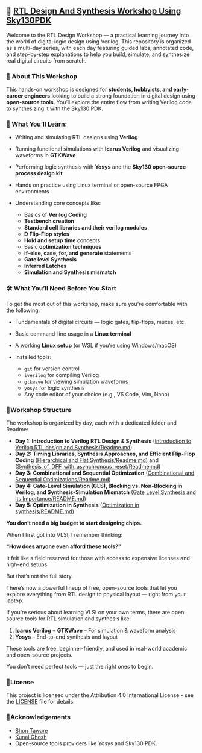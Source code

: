 ## 🚀 [RTL Design And Synthesis Workshop Using Sky130PDK](https://www.vlsisystemdesign.com/rtl-design-using-verilog-with-sky130-technology/)
Welcome to the RTL Design Workshop — a practical learning journey into the world of digital logic design using Verilog. This repository is organized as a multi-day series, with each day featuring guided labs, annotated code, and step-by-step explanations to help you build, simulate, and synthesize real digital circuits from scratch.

### 📘 About This Workshop

This hands-on workshop is designed for **students, hobbyists, and early-career engineers** looking to build a strong foundation in digital design using **open-source tools**. You’ll explore the entire flow from writing Verilog code to synthesizing it with the Sky130 PDK.

### 🔧 What You’ll Learn:

* Writing and simulating RTL designs using **Verilog**
* Running functional simulations with **Icarus Verilog** and visualizing waveforms in **GTKWave**
* Performing logic synthesis with **Yosys** and the **Sky130 open-source process design kit**
* Hands on practice using Linux terminal or open-source FPGA environments
* Understanding core concepts like:

  * Basics of **Verilog Coding**
  * **Testbench creation**
  * **Standard cell libraries and their verilog modules**
  * **D Flip-Flop styles**
  * **Hold and setup time** concepts
  * Basic **optimization techniques**
  * **if-else, case, for, and generate** statements
  * **Gate level Synthesis**
  * **Inferred Latches**
  * **Simulation and Synthesis mismatch**

### 🛠️ What You’ll Need Before You Start

To get the most out of this workshop, make sure you're comfortable with the following:

* Fundamentals of digital circuits — logic gates, flip-flops, muxes, etc.
* Basic command-line usage in a **Linux terminal**
* A working **Linux setup** (or WSL if you're using Windows/macOS)
* Installed tools:

  * `git` for version control
  * `iverilog` for compiling Verilog
  * `gtkwave` for viewing simulation waveforms
  * `yosys` for logic synthesis
  * Any code editor of your choice (e.g., VS Code, Vim, Nano)

### 📁Workshop Structure

The workshop is organized by day, each with a dedicated folder and Readme:

- **Day 1: Introduction to Verilog RTL Design & Synthesis** ([Introduction to Verilog RTL design and Synthesis/Readme.md](https://github.com/iamakankshaupadhyay/RTL_Design_and_Synthesis_in_Verilog_using_SKY130PDK/blob/master/Introduction%20to%20Verilog%20RTL%20design%20and%20Synthesis/Readme.md))
- **Day 2: Timing Libraries, Synthesis Approaches, and Efficient Flip-Flop Coding** ([Hierarchical and Flat Synthesis/Readme.md](https://github.com/iamakankshaupadhyay/RTL_Design_and_Synthesis_in_Verilog_using_SKY130PDK/blob/master/Hierarchical%20and%20Flat%20Synthesis/Readme.md)) and ([Synthesis_of_DFF_with_asynchronous_reset/Readme.md](https://github.com/iamakankshaupadhyay/RTL_Design_and_Synthesis_in_Verilog_using_SKY130PDK/blob/master/Synthesis_of_DFF_with_asynchronous_reset/Readme.md))
- **Day 3: Combinational and Sequential Optimization** ([Combinational and Sequential Optimizations/Readme.md](https://github.com/iamakankshaupadhyay/RTL_Design_and_Synthesis_in_Verilog_using_SKY130PDK/blob/master/Combinational%20and%20Sequential%20Optimizations/Readme.md))
- **Day 4: Gate-Level Simulation (GLS), Blocking vs. Non-Blocking in Verilog, and Synthesis-Simulation Mismatch** ([Gate Level Synthesis and its Importance/README.md](https://github.com/iamakankshaupadhyay/RTL_Design_and_Synthesis_in_Verilog_using_SKY130PDK/blob/master/Gate%20Level%20Synthesis%20and%20its%20Importance/README.md))
- **Day 5: Optimization in Synthesis** ([Optimization in synthesis/README.md](https://github.com/iamakankshaupadhyay/RTL_Design_and_Synthesis_in_Verilog_using_SKY130PDK/blob/master/Optimization%20in%20synthesis/README.md))

**You don’t need a big budget to start designing chips.**

When I first got into VLSI, I remember thinking:

**“How does anyone even afford these tools?”**

It felt like a field reserved for those with access to expensive licenses and high-end setups.

But that’s not the full story.

There’s now a powerful lineup of free, open-source tools that let you explore everything from RTL design to physical layout — right from your laptop.

If you’re serious about learning VLSI on your own terms, there are open source tools for RTL simulation and synthesis like:
1. **Icarus Verilog + GTKWave** – For simulation & waveform analysis
2. **Yosys** – End-to-end synthesis and layout

These tools are free, beginner-friendly, and used in real-world academic and open-source projects.

You don’t need perfect tools — just the right ones to begin.

### 📄License

This project is licensed under the Attribution 4.0 International License - see the [LICENSE](./LICENSE) file for details.

### 🙏Acknowledgements

*  [Shon Taware](https://www.linkedin.com/in/shon-taware/)
*  [Kunal Ghosh](https://www.linkedin.com/in/kunal-ghosh-vlsisystemdesign-com-28084836/)
*  Open-source tools providers like Yosys and Sky130 PDK.
 
